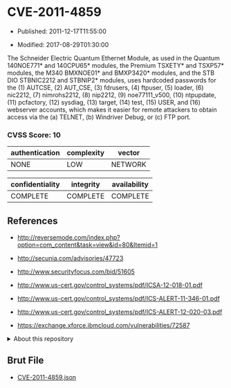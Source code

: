 # CVE-2011-4859

- Published: 2011-12-17T11:55:00

- Modified: 2017-08-29T01:30:00

The Schneider Electric Quantum Ethernet Module, as used in the Quantum 140NOE771* and 140CPU65* modules, the Premium TSXETY* and TSXP57* modules, the M340 BMXNOE01* and BMXP3420* modules, and the STB DIO STBNIC2212 and STBNIP2* modules, uses hardcoded passwords for the (1) AUTCSE, (2) AUT_CSE, (3) fdrusers, (4) ftpuser, (5) loader, (6) nic2212, (7) nimrohs2212, (8) nip2212, (9) noe77111_v500, (10) ntpupdate, (11) pcfactory, (12) sysdiag, (13) target, (14) test, (15) USER, and (16) webserver accounts, which makes it easier for remote attackers to obtain access via the (a) TELNET, (b) Windriver Debug, or (c) FTP port.

### CVSS Score: **10**

| authentication | complexity | vector |
| --- | --- | --- |
| NONE | LOW | NETWORK |

| confidentiality | integrity | availability |
| --- | --- | --- |
| COMPLETE | COMPLETE | COMPLETE |

## References

* http://reversemode.com/index.php?option=com_content&task=view&id=80&Itemid=1

* http://secunia.com/advisories/47723

* http://www.securityfocus.com/bid/51605

* http://www.us-cert.gov/control_systems/pdf/ICSA-12-018-01.pdf

* http://www.us-cert.gov/control_systems/pdf/ICS-ALERT-11-346-01.pdf

* http://www.us-cert.gov/control_systems/pdf/ICS-ALERT-12-020-03.pdf

* https://exchange.xforce.ibmcloud.com/vulnerabilities/72587

<details>
<summary>About this repository</summary> 

  This repository is part of the project [Live Hack CVE](https://github.com/Live-Hack-CVE). Main website can be found [www.live-hack.org](https://www.live-hack.org) 
  
  Made by [Sn0wAlice](https://github.com/Sn0wAlice) for the people that care about security and need to have a feed of the latest CVEs. Hope you enjoy it, don't forget to star the repo and follow me on [Twitter](https://twitter.com/Sn0wAlice) and [Github](https://github.com/Sn0wAlice). And that is my [personnal website](https://www.alice-snow.me/)

  - [Home Page](https://github.com/Live-Hack-CVE)
  - [Framework](https://github.com/Live-Hack-CVE/cve-framework)
  - [CVE database](https://github.com/Live-Hack-CVE/full_database)
  - [Changelog](https://github.com/Live-Hack-CVE/Changelog)
</details>

## Brut File

* [CVE-2011-4859.json](https://raw.githubusercontent.com/Live-Hack-CVE/full_database/main/cves/2011/CVE-2011-4859.json)

